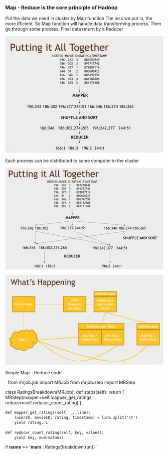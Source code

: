 ### Map - Reduce is the core principle of Hadoop

Put the data we need in cluster by Map function
The less we put in, the more ifficient.
So Map function will handle data transforming process.
Then go through some process.
Final data return by a Reducer

![map-reduce](map-reduce.png)

Each process can be distributed to some computer in the cluster

![map-reduce-distributed](map-reduce-distributed.png)

![map-reduce-behind](map-reduce-behind.png)

Simple Map - Reduce code

`
from mrjob.job import MRJob
from mrjob.step import MRStep

class RatingsBreakdown(MRJob):
    def steps(self):
        return [
            MRStep(mapper=self.mapper_get_ratings, reducer=self.reducer_count_rating)
        ]

    def mapper_get_ratings(self, _, line):
        (userID, movieID, rating, timestamp) = line.split('\t')
        yield rating, 1

    def reducer_count_rating(self, key, values):
        yield key, sum(values)

if __name__ == '__main__':
    RatingsBreakdown.run()
`